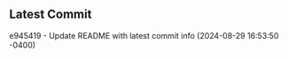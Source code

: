 
## Latest Commit
e945419 - Update README with latest commit info (2024-08-29 16:53:50 -0400) <Yunxi-Zhou>
